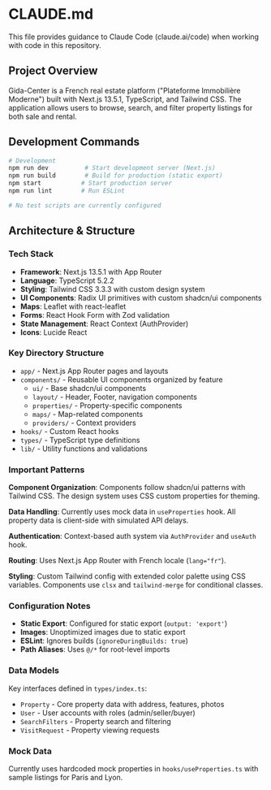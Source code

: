 # CLAUDE.md

This file provides guidance to Claude Code (claude.ai/code) when working with code in this repository.

## Project Overview

Gida-Center is a French real estate platform ("Plateforme Immobilière Moderne") built with Next.js 13.5.1, TypeScript, and Tailwind CSS. The application allows users to browse, search, and filter property listings for both sale and rental.

## Development Commands

```bash
# Development
npm run dev          # Start development server (Next.js)
npm run build        # Build for production (static export)
npm start           # Start production server
npm run lint        # Run ESLint

# No test scripts are currently configured
```

## Architecture & Structure

### Tech Stack
- **Framework**: Next.js 13.5.1 with App Router
- **Language**: TypeScript 5.2.2
- **Styling**: Tailwind CSS 3.3.3 with custom design system
- **UI Components**: Radix UI primitives with custom shadcn/ui components
- **Maps**: Leaflet with react-leaflet
- **Forms**: React Hook Form with Zod validation
- **State Management**: React Context (AuthProvider)
- **Icons**: Lucide React

### Key Directory Structure
- `app/` - Next.js App Router pages and layouts
- `components/` - Reusable UI components organized by feature
    - `ui/` - Base shadcn/ui components
    - `layout/` - Header, Footer, navigation components
    - `properties/` - Property-specific components
    - `maps/` - Map-related components
    - `providers/` - Context providers
- `hooks/` - Custom React hooks
- `types/` - TypeScript type definitions
- `lib/` - Utility functions and validations

### Important Patterns

**Component Organization**: Components follow shadcn/ui patterns with Tailwind CSS. The design system uses CSS custom properties for theming.

**Data Handling**: Currently uses mock data in `useProperties` hook. All property data is client-side with simulated API delays.

**Authentication**: Context-based auth system via `AuthProvider` and `useAuth` hook.

**Routing**: Uses Next.js App Router with French locale (`lang="fr"`).

**Styling**: Custom Tailwind config with extended color palette using CSS variables. Components use `clsx` and `tailwind-merge` for conditional classes.

### Configuration Notes
- **Static Export**: Configured for static export (`output: 'export'`)
- **Images**: Unoptimized images due to static export
- **ESLint**: Ignores builds (`ignoreDuringBuilds: true`)
- **Path Aliases**: Uses `@/*` for root-level imports

### Data Models
Key interfaces defined in `types/index.ts`:
- `Property` - Core property data with address, features, photos
- `User` - User accounts with roles (admin/seller/buyer)
- `SearchFilters` - Property search and filtering
- `VisitRequest` - Property viewing requests

### Mock Data
Currently uses hardcoded mock properties in `hooks/useProperties.ts` with sample listings for Paris and Lyon.